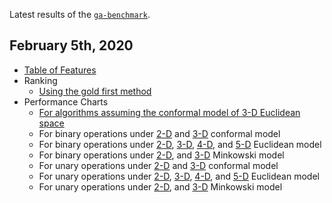 Latest results of the [`ga-benchmark`](https://github.com/ga-developers/ga-benchmark).

## February 5th, 2020

- [Table of Features](https://ga-developers.github.io/ga-benchmark-runs/2020.02.05/table_of_features.html)
- Ranking
  - [Using the gold first method](https://ga-developers.github.io/ga-benchmark-runs/2020.02.05/ranking_1.html)
- Performance Charts
  - [For algorithms assuming the conformal model of 3-D Euclidean space](https://ga-developers.github.io/ga-benchmark-runs/2020.02.05/performance_charts_3.html)
  - For binary operations under [2-D](https://ga-developers.github.io/ga-benchmark-runs/2020.02.05/performance_charts_1.html) and [3-D](https://ga-developers.github.io/ga-benchmark-runs/2020.02.05/performance_charts_4.html) conformal model
  - For binary operations under [2-D](https://ga-developers.github.io/ga-benchmark-runs/2020.02.05/performance_charts_6.html), [3-D](https://ga-developers.github.io/ga-benchmark-runs/2020.02.05/performance_charts_8.html), [4-D](https://ga-developers.github.io/ga-benchmark-runs/2020.02.05/performance_charts_10.html), and [5-D](https://ga-developers.github.io/ga-benchmark-runs/2020.02.05/performance_charts_12.html) Euclidean model
  - For binary operations under [2-D](https://ga-developers.github.io/ga-benchmark-runs/2020.02.05/performance_charts_14.html), and [3-D](https://ga-developers.github.io/ga-benchmark-runs/2020.02.05/performance_charts_16.html) Minkowski model
  - For unary operations under [2-D](https://ga-developers.github.io/ga-benchmark-runs/2020.02.05/performance_charts_2.html) and [3-D](https://ga-developers.github.io/ga-benchmark-runs/2020.02.05/performance_charts_5.html) conformal model
  - For unary operations under [2-D](https://ga-developers.github.io/ga-benchmark-runs/2020.02.05/performance_charts_7.html), [3-D](https://ga-developers.github.io/ga-benchmark-runs/2020.02.05/performance_charts_9.html), [4-D](https://ga-developers.github.io/ga-benchmark-runs/2020.02.05/performance_charts_11.html), and [5-D](https://ga-developers.github.io/ga-benchmark-runs/2020.02.05/performance_charts_13.html) Euclidean model
  - For unary operations under [2-D](https://ga-developers.github.io/ga-benchmark-runs/2020.02.05/performance_charts_15.html), and [3-D](https://ga-developers.github.io/ga-benchmark-runs/2020.02.05/performance_charts_17.html) Minkowski model
